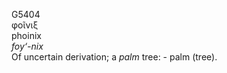 <body>
  <p>G5404<br>  φοῖνιξ  <br> phoinix  <br><i>foy‘-nix </i><br>Of uncertain derivation; a <i>palm</i> tree: - palm (tree).<br></p>
 </body>